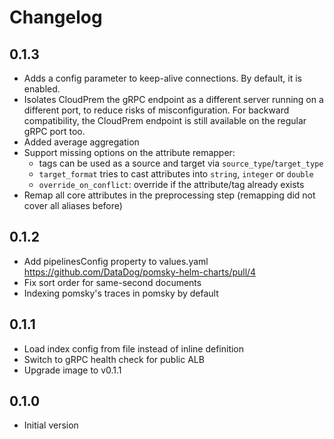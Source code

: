 # Changelog

## 0.1.3

* Adds a config parameter to keep-alive connections. By default, it is enabled.
* Isolates CloudPrem the gRPC endpoint as a different server running on a different port, to reduce risks of misconfiguration.
For backward compatibility, the CloudPrem endpoint is still available on the regular gRPC port too.
* Added average aggregation
* Support missing options on the attribute remapper:
    * tags can be used as a source and target via `source_type`/`target_type`
    * `target_format` tries to cast attributes into `string`, `integer` or `double`
    * `override_on_conflict`: override if the attribute/tag already exists
* Remap all core attributes in the preprocessing step (remapping did not cover all aliases before)

## 0.1.2

* Add pipelinesConfig property to values.yaml https://github.com/DataDog/pomsky-helm-charts/pull/4
* Fix sort order for same-second documents
* Indexing pomsky's traces in pomsky by default

## 0.1.1

* Load index config from file instead of inline definition
* Switch to gRPC health check for public ALB
* Upgrade image to v0.1.1

## 0.1.0

* Initial version
